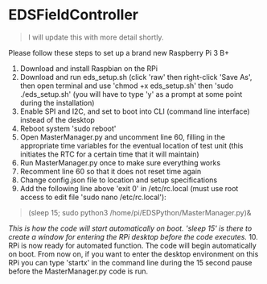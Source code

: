 # EDSFieldController

> I will update this with more detail shortly.

Please follow these steps to set up a brand new Raspberry Pi 3 B+

1. Download and install Raspbian on the RPi
2. Download and run eds_setup.sh (click 'raw' then right-click 'Save As', then open terminal and use 'chmod +x eds_setup.sh' then 'sudo ./eds_setup.sh' (you will have to type 'y' as a prompt at some point during the installation)
3. Enable SPI and I2C, and set to boot into CLI (command line interface) instead of the desktop
4. Reboot system 'sudo reboot'
5. Open MasterManager.py and uncomment line 60, filling in the appropriate time variables for the eventual location of test unit (this initiates the RTC for a certain time that it will maintain)
6. Run MasterManager.py once to make sure everything works
7. Recomment line 60 so that it does not reset time again
8. Change config.json file to location and setup specifications
9. Add the following line above 'exit 0' in /etc/rc.local (must use root access to edit file 'sudo nano /etc/rc.local'):
> (sleep 15; sudo python3 /home/pi/EDSPython/MasterManager.py)&

*This is how the code will start automatically on boot. 'sleep 15' is there to create a window for entering the RPi desktop before the code executes.*
10. RPi is now ready for automated function. The code will begin automatically on boot. From now on, if you want to enter the desktop environment on this RPi you can type 'startx' in the command line during the 15 second pause before the MasterManager.py code is run.

